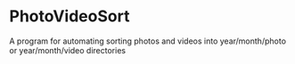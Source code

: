 # PhotoVideoSort
A program for automating sorting photos and videos into year/month/photo or year/month/video directories
